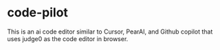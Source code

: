 # code-pilot
This is an ai code editor similar to Cursor, PearAI, and Github copilot that uses judge0 as the code editor in browser.
